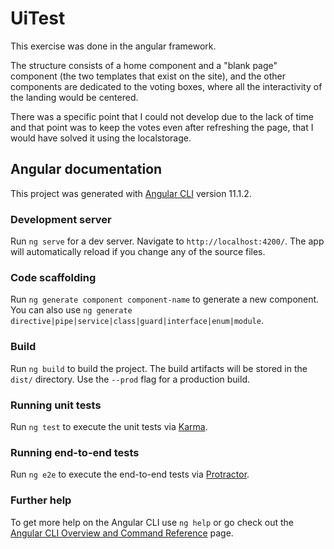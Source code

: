 # UiTest

This exercise was done in the angular framework.

The structure consists of a home component and a "blank page" component (the two templates that exist on the site), and the other components are dedicated to the voting boxes, where all the interactivity of the landing would be centered.

There was a specific point that I could not develop due to the lack of time and that point was to keep the votes even after refreshing the page, that I would have solved it using the localstorage.

## Angular documentation

This project was generated with [Angular CLI](https://github.com/angular/angular-cli) version 11.1.2.

### Development server

Run `ng serve` for a dev server. Navigate to `http://localhost:4200/`. The app will automatically reload if you change any of the source files.

### Code scaffolding

Run `ng generate component component-name` to generate a new component. You can also use `ng generate directive|pipe|service|class|guard|interface|enum|module`.

### Build

Run `ng build` to build the project. The build artifacts will be stored in the `dist/` directory. Use the `--prod` flag for a production build.

### Running unit tests

Run `ng test` to execute the unit tests via [Karma](https://karma-runner.github.io).

### Running end-to-end tests

Run `ng e2e` to execute the end-to-end tests via [Protractor](http://www.protractortest.org/).

### Further help

To get more help on the Angular CLI use `ng help` or go check out the [Angular CLI Overview and Command Reference](https://angular.io/cli) page.

